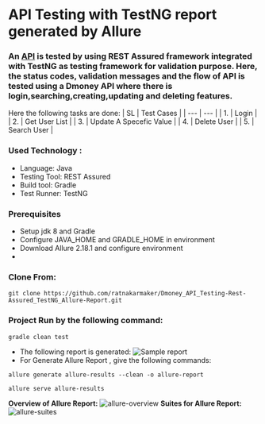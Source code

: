 # API Testing with TestNG report generated by Allure
### An [API](http://dmoney.professionaltrainingbd.com) is tested by using REST Assured framework integrated with TestNG as testing framework for validation purpose. Here, the status codes, validation messages and the flow of API is tested using a Dmoney API where there is login,searching,creating,updating and deleting features.
Here the following tasks are done:
| SL | Test Cases |
| --- | --- |
| 1. | Login |
| 2. | Get User List |
| 3. | Update A Specefic Value |
| 4. | Delete User |
| 5. | Search User |

### Used Technology :
- Language: Java
- Testing Tool: REST Assured
- Build tool: Gradle
- Test Runner: TestNG

### Prerequisites</br>
- Setup jdk 8 and Gradle
- Configure JAVA_HOME and GRADLE_HOME in environment
- Download Allure 2.18.1 and configure environment
- 
### **Clone From**:
```
git clone https://github.com/ratnakarmaker/Dmoney_API_Testing-Rest-Assured_TestNG_Allure-Report.git
```
### Project Run by the following command:
```
gradle clean test 
```
- The following report is generated:
![Sample report](./screenshot/gradle-report.JPG)
- For Generate Allure Report , give the following commands:
```
allure generate allure-results --clean -o allure-report
```
```
allure serve allure-results
```
**Overview of Allure Report:**
![allure-overview](./screenshot/allure-report.JPG)
**Suites for Allure Report:**
![allure-suites](./screenshot/allure-results.JPG)
